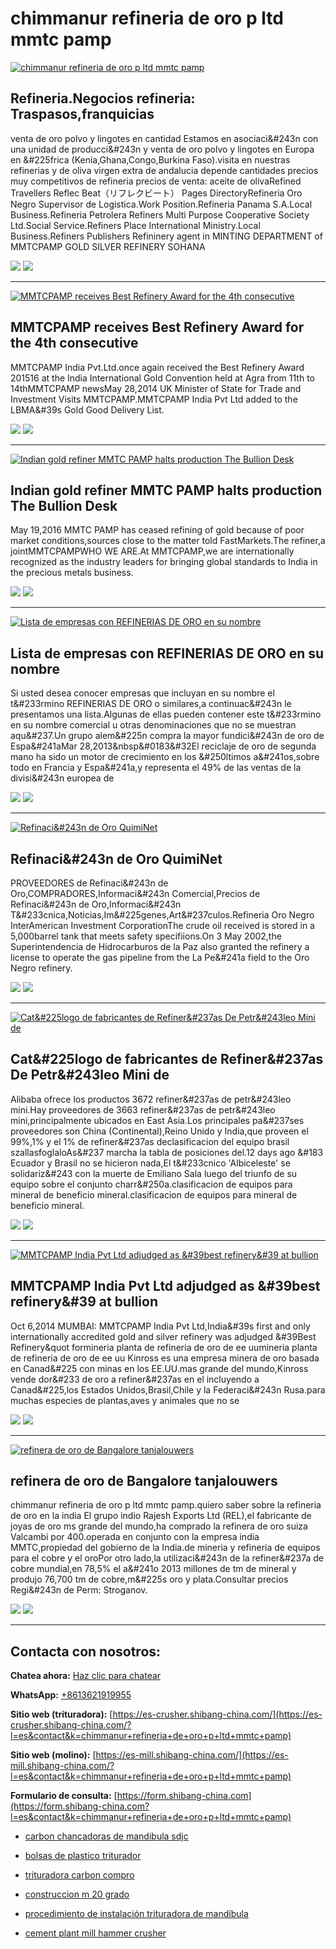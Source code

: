 # chimmanur refineria de oro p ltd mmtc pamp

<a href="https://swt.shibang-china.com/?l=es&img&k=chimmanur+refineria+de+oro+p+ltd+mmtc+pamp" target="_blank">![chimmanur refineria de oro p ltd mmtc pamp](http://static.shibang-china.com/all-800x300/146.jpg)</a>

## Refineria.Negocios refineria: Traspasos,franquicias
venta de oro polvo y lingotes en cantidad Estamos en asociaci&#243n con una unidad de producci&#243n y venta de oro polvo y lingotes en Europa en &#225frica (Kenia,Ghana,Congo,Burkina Faso).visita en nuestras refinerias y de oliva virgen extra de andalucia depende cantidades precios muy competitivos de refineria precios de venta: aceite de olivaRefined Travellers Reflec Beat（リフレクビート） Pages DirectoryRefineria Oro Negro Supervisor de Logistica.Work Position.Refineria Panama S.A.Local Business.Refineria Petrolera Refiners Multi Purpose Cooperative Society Ltd.Social Service.Refiners Place International Ministry.Local Business.Refiners Publishers Refininery agent in MINTING DEPARTMENT of MMTCPAMP GOLD SILVER REFINERY SOHANA


<a href="https://whatsapp.shibangsoft.com/WhatsApp.php" target="_blank" title="WhatsApp">![](http://static.shibang-china.com/icon/whatsapp.png)</a> <a href="https://swt.shibang-china.com/?l=es&icon&k=chimmanur+refineria+de+oro+p+ltd+mmtc+pamp" target="_blank">![](http://static.shibang-china.com/icon/chat-es.png)</a>

---

<a href="https://swt.shibang-china.com/?l=es&img&k=chimmanur+refineria+de+oro+p+ltd+mmtc+pamp" target="_blank">![MMTCPAMP receives Best Refinery Award for the 4th consecutive](http://static.shibang-china.com/all-800x300/56.jpg)</a>

## MMTCPAMP receives Best Refinery Award for the 4th consecutive
MMTCPAMP India Pvt.Ltd.once again received the Best Refinery Award 201516 at the India International Gold Convention held at Agra from 11th to 14thMMTCPAMP newsMay 28,2014 UK Minister of State for Trade and Investment Visits MMTCPAMP.MMTCPAMP India Pvt Ltd added to the LBMA&#39s Gold Good Delivery List.


<a href="https://whatsapp.shibangsoft.com/WhatsApp.php" target="_blank" title="WhatsApp">![](http://static.shibang-china.com/icon/whatsapp.png)</a> <a href="https://swt.shibang-china.com/?l=es&icon&k=chimmanur+refineria+de+oro+p+ltd+mmtc+pamp" target="_blank">![](http://static.shibang-china.com/icon/chat-es.png)</a>

---

<a href="https://swt.shibang-china.com/?l=es&img&k=chimmanur+refineria+de+oro+p+ltd+mmtc+pamp" target="_blank">![Indian gold refiner MMTC PAMP halts production The Bullion Desk](http://static.shibang-china.com/all-800x300/1139.jpg)</a>

## Indian gold refiner MMTC PAMP halts production The Bullion Desk
May 19,2016 MMTC PAMP has ceased refining of gold because of poor market conditions,sources close to the matter told FastMarkets.The refiner,a jointMMTCPAMPWHO WE ARE.At MMTCPAMP,we are internationally recognized as the industry leaders for bringing global standards to India in the precious metals business.


<a href="https://whatsapp.shibangsoft.com/WhatsApp.php" target="_blank" title="WhatsApp">![](http://static.shibang-china.com/icon/whatsapp.png)</a> <a href="https://swt.shibang-china.com/?l=es&icon&k=chimmanur+refineria+de+oro+p+ltd+mmtc+pamp" target="_blank">![](http://static.shibang-china.com/icon/chat-es.png)</a>

---

<a href="https://swt.shibang-china.com/?l=es&img&k=chimmanur+refineria+de+oro+p+ltd+mmtc+pamp" target="_blank">![Lista de empresas con REFINERIAS DE ORO en su nombre](http://static.shibang-china.com/all-800x300/1135.jpg)</a>

## Lista de empresas con REFINERIAS DE ORO en su nombre
Si usted desea conocer empresas que incluyan en su nombre el t&#233rmino REFINERIAS DE ORO o similares,a continuac&#243n le presentamos una lista.Algunas de ellas pueden contener este t&#233rmino en su nombre comercial u otras denominaciones que no se muestran aqu&#237.Un grupo alem&#225n compra la mayor fundici&#243n de oro de Espa&#241aMar 28,2013&nbsp&#0183&#32El reciclaje de oro de segunda mano ha sido un motor de crecimiento en los &#250ltimos a&#241os,sobre todo en Francia y Espa&#241a,y representa el 49% de las ventas de la divisi&#243n europea de


<a href="https://whatsapp.shibangsoft.com/WhatsApp.php" target="_blank" title="WhatsApp">![](http://static.shibang-china.com/icon/whatsapp.png)</a> <a href="https://swt.shibang-china.com/?l=es&icon&k=chimmanur+refineria+de+oro+p+ltd+mmtc+pamp" target="_blank">![](http://static.shibang-china.com/icon/chat-es.png)</a>

---

<a href="https://swt.shibang-china.com/?l=es&img&k=chimmanur+refineria+de+oro+p+ltd+mmtc+pamp" target="_blank">![Refinaci&#243n de Oro QuimiNet](http://static.shibang-china.com/all-800x300/669.jpg)</a>

## Refinaci&#243n de Oro QuimiNet
PROVEEDORES de Refinaci&#243n de Oro,COMPRADORES,Informaci&#243n Comercial,Precios de Refinaci&#243n de Oro,Informaci&#243n T&#233cnica,Noticias,Im&#225genes,Art&#237culos.Refineria Oro Negro InterAmerican Investment CorporationThe crude oil received is stored in a 5,000barrel tank that meets safety specifiions.On 3 May 2002,the Superintendencia de Hidrocarburos de la Paz also granted the refinery a license to operate the gas pipeline from the La Pe&#241a field to the Oro Negro refinery.


<a href="https://whatsapp.shibangsoft.com/WhatsApp.php" target="_blank" title="WhatsApp">![](http://static.shibang-china.com/icon/whatsapp.png)</a> <a href="https://swt.shibang-china.com/?l=es&icon&k=chimmanur+refineria+de+oro+p+ltd+mmtc+pamp" target="_blank">![](http://static.shibang-china.com/icon/chat-es.png)</a>

---

<a href="https://swt.shibang-china.com/?l=es&img&k=chimmanur+refineria+de+oro+p+ltd+mmtc+pamp" target="_blank">![Cat&#225logo de fabricantes de Refiner&#237as De Petr&#243leo Mini de](http://static.shibang-china.com/all-800x300/1261.jpg)</a>

## Cat&#225logo de fabricantes de Refiner&#237as De Petr&#243leo Mini de
Alibaba ofrece los productos 3672 refiner&#237as de petr&#243leo mini.Hay proveedores de 3663 refiner&#237as de petr&#243leo mini,principalmente ubicados en East Asia.Los principales pa&#237ses proveedores son China (Continental),Reino Unido y India,que proveen el 99%,1% y el 1% de refiner&#237as declasificacion del equipo brasil szallasfoglaloAs&#237 marcha la tabla de posiciones del.12 days ago &#183 Ecuador y Brasil no se hicieron nada,El t&#233cnico 'Albiceleste' se solidariz&#243 con la muerte de Emiliano Sala luego del triunfo de su equipo sobre el conjunto charr&#250a.clasificacion de equipos para mineral de beneficio mineral.clasificacion de equipos para mineral de beneficio mineral.


<a href="https://whatsapp.shibangsoft.com/WhatsApp.php" target="_blank" title="WhatsApp">![](http://static.shibang-china.com/icon/whatsapp.png)</a> <a href="https://swt.shibang-china.com/?l=es&icon&k=chimmanur+refineria+de+oro+p+ltd+mmtc+pamp" target="_blank">![](http://static.shibang-china.com/icon/chat-es.png)</a>

---

<a href="https://swt.shibang-china.com/?l=es&img&k=chimmanur+refineria+de+oro+p+ltd+mmtc+pamp" target="_blank">![MMTCPAMP India Pvt Ltd adjudged as &#39best refinery&#39 at bullion](http://static.shibang-china.com/all-800x300/1314.jpg)</a>

## MMTCPAMP India Pvt Ltd adjudged as &#39best refinery&#39 at bullion
Oct 6,2014 MUMBAI: MMTCPAMP India Pvt Ltd,India&#39s first and only internationally accredited gold and silver refinery was adjudged &#39Best Refinery&quot formineria planta de refineria de oro de ee uumineria planta de refineria de oro de ee uu Kinross es una empresa minera de oro basada en Canad&#225 con minas en los EE.UU.mas grande del mundo,Kinross vende dor&#233 de oro a refiner&#237as en el incluyendo a Canad&#225,los Estados Unidos,Brasil,Chile y la Federaci&#243n Rusa.para muchas especies de plantas,aves y animales que no se


<a href="https://whatsapp.shibangsoft.com/WhatsApp.php" target="_blank" title="WhatsApp">![](http://static.shibang-china.com/icon/whatsapp.png)</a> <a href="https://swt.shibang-china.com/?l=es&icon&k=chimmanur+refineria+de+oro+p+ltd+mmtc+pamp" target="_blank">![](http://static.shibang-china.com/icon/chat-es.png)</a>

---

<a href="https://swt.shibang-china.com/?l=es&img&k=chimmanur+refineria+de+oro+p+ltd+mmtc+pamp" target="_blank">![refinera de oro de Bangalore tanjalouwers](http://static.shibang-china.com/all-800x300/358.jpg)</a>

## refinera de oro de Bangalore tanjalouwers
chimmanur refineria de oro p ltd mmtc pamp.quiero saber sobre la refineria de oro en la india El grupo indio Rajesh Exports Ltd (REL),el fabricante de joyas de oro ms grande del mundo,ha comprado la refinera de oro suiza Valcambi por 400.operada en conjunto con la empresa india MMTC,propiedad del gobierno de la India.de mineria y refineria de equipos para el cobre y el oroPor otro lado,la utilizaci&#243n de la refiner&#237a de cobre mundial,en 78,5% el a&#241o 2013 millones de tm de mineral y produjo 76,700 tm de cobre,m&#225s oro y plata.Consultar precios Regi&#243n de Perm: Stroganov.


<a href="https://whatsapp.shibangsoft.com/WhatsApp.php" target="_blank" title="WhatsApp">![](http://static.shibang-china.com/icon/whatsapp.png)</a> <a href="https://swt.shibang-china.com/?l=es&icon&k=chimmanur+refineria+de+oro+p+ltd+mmtc+pamp" target="_blank">![](http://static.shibang-china.com/icon/chat-es.png)</a>

---
## Contacta con nosotros:

**Chatea ahora:** [Haz clic para chatear](https://swt.shibang-china.com?l=es&contact&k=chimmanur+refineria+de+oro+p+ltd+mmtc+pamp)

**WhatsApp:**  [+8613621919955](https://whatsapp.shibangsoft.com/WhatsApp.php)

**Sitio web (trituradora):** [https://es-crusher.shibang-china.com/](https://es-crusher.shibang-china.com/?l=es&contact&k=chimmanur+refineria+de+oro+p+ltd+mmtc+pamp)

**Sitio web (molino):** [https://es-mill.shibang-china.com/](https://es-mill.shibang-china.com/?l=es&contact&k=chimmanur+refineria+de+oro+p+ltd+mmtc+pamp)

**Formulario de consulta:** [https://form.shibang-china.com](https://form.shibang-china.com?l=es&contact&k=chimmanur+refineria+de+oro+p+ltd+mmtc+pamp)

* [carbon chancadoras de mandibula sdjc](../89/carbon%20chancadoras%20de%20mandibula%20sdjc.md)

* [bolsas de plastico triturador](../93/bolsas%20de%20plastico%20triturador.md)

* [trituradora carbon compro](../82/trituradora%20carbon%20compro.md)

* [construccion m 20 grado](../83/construccion%20m%2020%20grado.md)

* [procedimiento de instalación trituradora de mandíbula](../90/procedimiento%20de%20instalaci%C3%B3n%20trituradora%20de%20mand%C3%ADbula.md)

* [cement plant mill hammer crusher](../91/cement%20plant%20mill%20hammer%20crusher.md)
